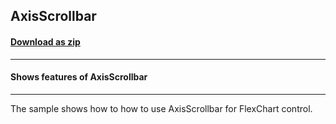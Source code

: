 ## AxisScrollbar
#### [Download as zip](https://downgit.github.io/#/home?url=https://github.com/GrapeCity/ComponentOne-UWP-Samples/tree/master/C1.UWP.FlexChart/VB/AxisScrollbar)
____
#### Shows features of AxisScrollbar
____
The sample shows how to how to use AxisScrollbar for FlexChart control.
